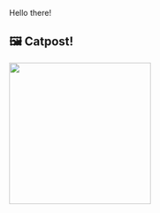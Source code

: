 Hello there!



## 🖼️ Catpost!

<sub>
    <img src="https://cdn2.thecatapi.com/images/p31g12IyE.jpg" height="256">
</sub>

